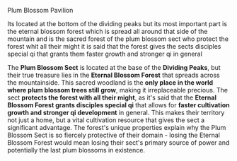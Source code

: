Plum Blossom Pavilion 

Its located at the bottom of the dividing peaks but its most important part is the eternal blossom forest which is spread all around that side of the mountain and is the sacred forest of the plum blossom sect who protect the forest whit all their might it is said that the forest gives the sects disciples special qi that grants them faster growth and stronger qi in general

The **Plum Blossom Sect** is located at the base of the **Dividing Peaks**, but their true treasure lies in the **Eternal Blossom Forest** that spreads across the mountainside. This sacred woodland is the **only place in the world where plum blossom trees still grow**, making it irreplaceable precious.
The sect **protects the forest with all their might**, as it's said that the **Eternal Blossom Forest grants disciples special qi** that allows for **faster cultivation growth and stronger qi development** in general. This makes their territory not just a home, but a vital cultivation resource that gives the sect a significant advantage.
The forest's unique properties explain why the Plum Blossom Sect is so fiercely protective of their domain - losing the Eternal Blossom Forest would mean losing their sect's primary source of power and potentially the last plum blossoms in existence.